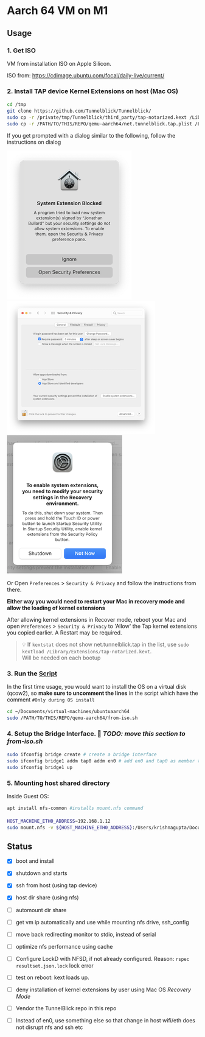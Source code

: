 # Aarch 64 VM on M1
## Usage
### 1. Get ISO
VM from installation ISO on Apple Silicon.

ISO from: https://cdimage.ubuntu.com/focal/daily-live/current/ 

### 2. Install TAP device Kernel Extensions on host (Mac OS)
```sh
cd /tmp 
git clone https://github.com/Tunnelblick/Tunnelblick/
sudo cp -r /private/tmp/Tunnelblick/third_party/tap-notarized.kext /Library/Extensions/
sudo cp -r /PATH/TO/THIS/REPO/qemu-aarch64/net.tunnelblick.tap.plist /Library/LaunchDaemons/
```
If you get prompted with a dialog similar to the following, follow the instructions on dialog 

<img src="images/a-program-tried-to-load-a-new-system-extension-2021-02-01.png"> 
<br />
<img src="images/current-security-settings-prevent-installation-of-system-extensions-2021-02-01.png"> 
<br />
<img src="images/you-need-to-modify-security-settings-in-recovery-2021-02-01.png">

Or Open `Preferences` > `Security & Privacy` and follow the instructions from there. 

**Either way you would need to restart your Mac in recovery mode and allow the loading of kernel extensions**

After allowing kernel extensions in Recover mode, reboot your Mac and open `Preferences` > `Security & Privacy` to 'Allow' the Tap kernel extensions you copied earlier. A Restart may be required.

> 💡 If `kextstat` does not show net.tunnelblick.tap in the list, use `sudo kextload /Library/Extensions/tap-notarized.kext`. \
Will be needed on each bootup

<!-- **In a separate shell, which you make sure to keep alive**
```sh
sudo su - 
exec 4<>/dev/tap0  # opens device, creates interface tap0
ifconfig tap0
ifconfig tap0 inet 10.0.2.9/24 #assign some value to tap0
``` -->

### 3. Run the <a href="from-iso.sh">Script</a>
In the first time usage, you would want to install the OS on a virtual disk (qcow2), so **make sure to uncomment the lines** in the script which have the comment `#Only during OS install`
```sh
cd ~/Documents/virtual-machines/ubuntuaarch64
sudo /PATH/TO/THIS/REPO/qemu-aarch64/from-iso.sh
```


### 4. Setup the Bridge Interface. 📝 _TODO: move this section to from-iso.sh_
```sh
sudo ifconfig bridge create # create a bridge interface
sudo ifconfig bridge1 addm tap0 addm en0 # add en0 and tap0 as member to bridge1
sudo ifconfig bridge1 up
```

### 5. Mounting host shared directory
Inside Guest OS:
```sh
apt install nfs-common #installs mount.nfs command

HOST_MACHINE_ETH0_ADDRESS=192.168.1.12
sudo mount.nfs -v ${HOST_MACHINE_ETH0_ADDRESS}:/Users/krishnagupta/Documents/git-repos /mnt -o vers=3
```

## Status
- [x] boot and install
- [x] shutdown and starts
- [x] ssh from host (using tap device)
- [x] host dir share (using nfs)
- [ ] automount dir share
- [ ] get vm ip automatically and use while mounting nfs drive, ssh_config
- [ ] move back redirecting monitor to stdio, instead of serial
- [ ] optimize nfs performance using cache
- [ ] Configure LockD with NFSD, if not already configured. Reason: `rspec` `resultset.json.lock` lock error
- [ ] test on reboot: kext loads up.
- [ ] deny installation of kernel extensions by user using Mac OS _Recovery Mode_
- [ ] Vendor the TunnelBlick repo in this repo
- [ ] Instead of en0, use something else so that change in host wifi/eth does not disrupt nfs and ssh etc

